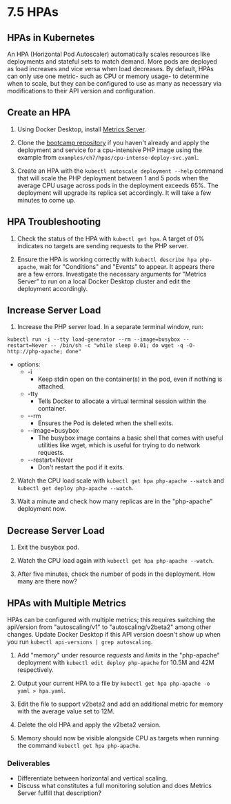 # 7.5 HPAs

## HPAs in Kubernetes

An HPA (Horizontal Pod Autoscaler) automatically scales resources like deployments and stateful sets to match demand. More pods are deployed as load increases and vice versa when load decreases. By default, HPAs can only use one metric- such as CPU or memory usage- to determine when to scale, but they can be configured to use as many as necessary via modifications to their API version and configuration.

## Create an HPA

1. Using Docker Desktop, install [Metrics Server](https://github.com/kubernetes-sigs/metrics-server#deployment).

2. Clone the [bootcamp repository](https://github.com/liatrio/devops-bootcamp.git) if you haven't already and apply the deployment and service for a cpu-intensive PHP image using the example from `examples/ch7/hpas/cpu-intense-deploy-svc.yaml`.

3. Create an HPA with the `kubectl autoscale deployment --help` command that will scale the PHP deployment between 1 and 5 pods when the average CPU usage across pods in the deployment exceeds 65%. The deployment will upgrade its replica set accordingly. It will take a few minutes to come up.

## HPA Troubleshooting

1. Check the status of the HPA with `kubectl get hpa`. A target of 0% indicates no targets are sending requests to the PHP server.

2. Ensure the HPA is working correctly with `kubectl describe hpa php-apache`, wait for "Conditions" and "Events" to appear.
It appears there are a few errors. Investigate the necessary arguments for "Metrics Server" to run on a local Docker Desktop cluster and edit the deployment accordingly.

## Increase Server Load

1. Increase the PHP server load. In a separate terminal window, run:

```
kubectl run -i --tty load-generator --rm --image=busybox --restart=Never -- /bin/sh -c "while sleep 0.01; do wget -q -O- http://php-apache; done"
```

- options:
  - -i
    - Keep stdin open on the container(s) in the pod, even if nothing is attached.
  - -tty
    - Tells Docker to allocate a virtual terminal session within the container.
  - --rm
    - Ensures the Pod is deleted when the shell exits.
  - --image=busybox
    - The busybox image contains a basic shell that comes with useful utilities like wget, which is useful for trying to do network requests.
  - --restart=Never
    - Don't restart the pod if it exits.

2. Watch the CPU load scale with `kubectl get hpa php-apache --watch` and `kubectl get deploy php-apache --watch`.

3. Wait a minute and check how many replicas are in the "php-apache" deployment now.

## Decrease Server Load

1. Exit the busybox pod.

2. Watch the CPU load again with `kubectl get hpa php-apache --watch`.

3. After five minutes, check the number of pods in the deployment. How many are there now?

## HPAs with Multiple Metrics

HPAs can be configured with multiple metrics; this requires switching the apiVersion from "autoscaling/v1" to "autoscaling/v2beta2" among other changes. Update Docker Desktop if this API version doesn't show up when you run `kubectl api-versions | grep autoscaling`.

1. Add "memory" under resource *requests* and *limits* in the "php-apache" deployment with `kubectl edit deploy php-apache` for 10.5M and 42M respectively.

2. Output your current HPA to a file by `kubectl get hpa php-apache -o yaml > hpa.yaml`.

3. Edit the file to support v2beta2 and add an additional metric for memory with the average value set to 12M.

4. Delete the old HPA and apply the v2beta2 version.

5. Memory should now be visible alongside CPU as targets when running the command `kubectl get hpa php-apache`.

### Deliverables

- Differentiate between horizontal and vertical scaling.
- Discuss what constitutes a full monitoring solution and does Metrics Server fulfill that description?
